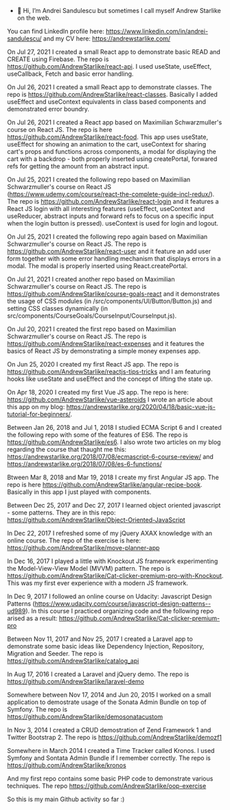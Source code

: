 - 👋 Hi, I’m Andrei Sandulescu but sometimes I call myself Andrew Starlike on the web.

You can find LinkedIn profile here: https://www.linkedin.com/in/andrei-sandulescu/ and my CV here: https://andrewstarlike.com/

On Jul 27, 2021 I created a small React app to demonstrate basic READ and CREATE using Firebase. The repo is https://github.com/AndrewStarlike/react-api. I used 
useState, useEffect, useCallback, Fetch and basic error handling.

On Jul 26, 2021 I created a small React app to demonstrate classes. The repo is https://github.com/AndrewStarlike/react-classes. Basically I added useEffect and useContext equivalents in class based components and demonstrated error boundry.

On Jul 26, 2021 I created a React app based on Maximilian Schwarzmuller's course on React JS. The repo is here https://github.com/AndrewStarlike/react-food. This app uses useState, useEffect for showing an animation to the cart, useContext for sharing cart's props and functions across components, a modal for displaying the cart with a backdrop - both properly inserted using createPortal, forwared refs for getting the amount from an abstract input.

On Jul 25, 2021 I created the following repo based on Maximilian Schwarzmuller's course on React JS (https://www.udemy.com/course/react-the-complete-guide-incl-redux/). The repo is https://github.com/AndrewStarlike/react-login and it features a React JS login with all interesting features (useEffect, useContext and useReducer, abstract inputs and forward refs to focus on a specific input when the login button is pressed). useContext is used for login and logout.

On Jul 25, 2021 I created the following repo again based on Maximilian Schwarzmuller's course on React JS. The repo is https://github.com/AndrewStarlike/react-user and it feature an add user form together with some error handling mechanism that displays errors in a modal. The modal is properly inserted using React.createPortal.

On Jul 21, 2021 I created another repo based on Maximilian Schwarzmuller's course on React JS. The repo is https://github.com/AndrewStarlike/course-goals-react and it demonstrates the usage of CSS modules (in /src/components/UI/Button/Button.js) and setting CSS classes dynamically (in src/components/CourseGoals/CourseInput/CourseInput.js).

On Jul 20, 2021 I created the first repo based on Maximilian Schwarzmuller's course on React JS. The repo is https://github.com/AndrewStarlike/react-expenses and it features the basics of React JS by demonstrating a simple money expenses app.

On Jun 25, 2020 I created my first React JS app. The repo is https://github.com/AndrewStarlike/reactjs-tips-tricks and I am featuring hooks like useState and useEffect and the concept of lifting the state up.

On Apr 18, 2020 I created my first Vue JS app. The repo is here: https://github.com/AndrewStarlike/vue-asteroids I wrote an article about this app on my blog: https://andrewstarlike.org/2020/04/18/basic-vue-js-tutorial-for-beginners/.

Between Jan 26, 2018 and Jul 1, 2018 I studied ECMA Script 6 and I created the following repo with some of the features of ES6. The repo is https://github.com/AndrewStarlike/es6. I also wrote two articles on my blog regarding the course that thaught me this: https://andrewstarlike.org/2018/07/08/ecmascript-6-course-review/ and https://andrewstarlike.org/2018/07/08/es-6-functions/

Btween Mar 8, 2018 and Mar 19, 2018 I create my first Angular JS app. The repo is here https://github.com/AndrewStarlike/angular-recipe-book. Basically in this app I just played with components.

Between Dec 25, 2017 and Dec 27, 2017 I learned object oriented javascript - some patterns. They are in this repo: https://github.com/AndrewStarlike/Object-Oriented-JavaScript

In Dec 22, 2017 I refreshed some of my jQuery AXAX knowledge with an online course. The repo of the exercise is here: https://github.com/AndrewStarlike/move-planner-app

In Dec 16, 2017 I played a little with Knockout JS framework experimenting the Model-View-View Model (MVVM) pattern. The repo is https://github.com/AndrewStarlike/Cat-clicker-premium-pro-with-Knockout. This was my first ever experience with a modern JS framework.

In Dec 9, 2017 I followed an online course on Udacity: Javascript Design Patterns (https://www.udacity.com/course/javascript-design-patterns--ud989). In this course I practiced organizing code and the following repo arised as a result: https://github.com/AndrewStarlike/Cat-clicker-premium-pro

Between  Nov 11, 2017 and Nov 25, 2017 I created a Laravel app to demonstrate some basic ideas like Dependency Injection, Repository, Migration and Seeder. The repo is https://github.com/AndrewStarlike/catalog_api

In Aug 17, 2016 I created a Laravel and jQuery demo. The repo is https://github.com/AndrewStarlike/laravel-demo

Somewhere between Nov 17, 2014 and Jun 20, 2015 I worked on a small application to demostrate usage of the Sonata Admin Bundle on top of Symfony. The repo is https://github.com/AndrewStarlike/demosonatacustom

In Nov 3, 2014 I created a CRUD demostration of Zend Framework 1 and Twitter Bootstrap 2. The repo is https://github.com/AndrewStarlike/demozf1

Somewhere in March 2014 I created a Time Tracker called Kronos. I used Symfony and Sontata Admin Bundle if I remember correctly. The repo is https://github.com/AndrewStarlike/kronos 

And my first repo contains some basic PHP code to demonstrate various techniques. The repo https://github.com/AndrewStarlike/oop-exercise

So this is my main Github activity so far :)
